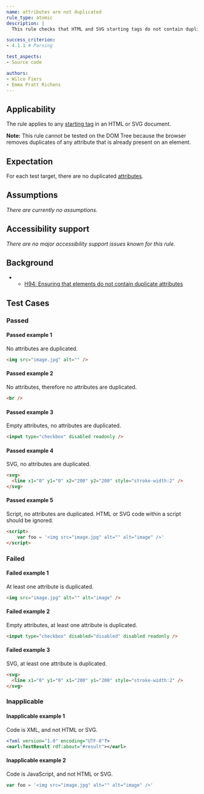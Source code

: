 ```yaml
---
name: attributes are not duplicated
rule_type: atomic
description: |
  This rule checks that HTML and SVG starting tags do not contain duplicated attributes.

success_criterion:
- 4.1.1 # Parsing

test_aspects:
- Source code

authors:
- Wilco Fiers
- Emma Pratt Richens
---
```



## Applicability

The rule applies to any [starting tag](https://www.w3.org/TR/html5/syntax.html#start-tags) in an HTML or SVG document.

**Note:** This rule cannot be tested on the DOM Tree because the browser removes duplicates of any attribute that is already present on an element.

## Expectation

For each test target, there are no duplicated [attributes](https://www.w3.org/TR/html5/syntax.html#elements-attributes).

## Assumptions

*There are currently no assumptions.*

## Accessibility support

*There are no major accessibility support issues known for this rule.*

## Background

- - [H94: Ensuring that elements do not contain duplicate attributes](https://www.w3.org/TR/WCAG20-TECHS/H94.html)


## Test Cases

### Passed

#### Passed example 1

No attributes are duplicated.

```html
<img src="image.jpg" alt="" />
```

#### Passed example 2

No attributes, therefore no attributes are duplicated.

```html
<br />
```

#### Passed example 3

Empty attributes, no attributes are duplicated.

```html
<input type="checkbox" disabled readonly />
```

#### Passed example 4

SVG, no attributes are duplicated.

```html
<svg>
  <line x1="0" y1="0" x2="200" y2="200" style="stroke-width:2" />
</svg>
```

#### Passed example 5

Script, no attributes are duplicated. HTML or SVG code within a script should be ignored.

```html
<script>
	var foo = '<img src="image.jpg" alt="" alt="image" />'
</script>
```

### Failed

#### Failed example 1

At least one attribute is duplicated.

```html
<img src="image.jpg" alt="" alt="image" />
```

#### Failed example 2

Empty attributes, at least one attribute is duplicated.

```html
<input type="checkbox" disabled="disabled" disabled readonly />
```

#### Failed example 3

SVG, at least one attribute is duplicated.

```html
<svg>
  <line x1="0" y1="0" x1="200" y1="200" style="stroke-width:2" />
</svg>
```

### Inapplicable

#### Inapplicable example 1

Code is XML, and not HTML or SVG.

```xml
<?xml version="1.0" encoding="UTF-8"?>
<earl:TestResult rdf:about="#result"></earl>
```

#### Inapplicable example 2

Code is JavaScript, and not HTML or SVG.

```js
var foo = '<img src="image.jpg" alt="" alt="image" />'
```
